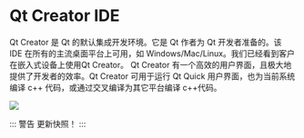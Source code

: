 # Qt Creator IDE

Qt Creator 是 Qt 的默认集成开发环境。它是 Qt 作者为 Qt 开发者准备的。该 IDE 在所有的主流桌面平台上可用，如 Windows/Mac/Linux。我们已经看到客户在嵌入式设备上使用Qt Creator。 Qt Creator 有一个高效的用户界面，且极大地提供了开发者的效率。Qt Creator 可用于运行 Qt Quick 用户界面，也为当前系统编译 c++ 代码，或通过交叉编译为其它平台编译 c++代码。

![](./assets/qtcreator-screenshots.png)

::: 警告
更新快照！
:::


